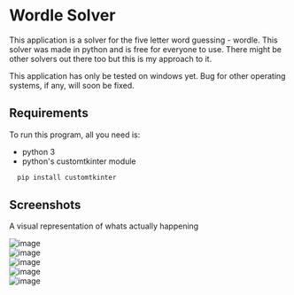 
# Wordle Solver

This application is a solver for the five letter word guessing - wordle. This solver was made in python and is free for everyone to use. There might be other solvers out there too but this is my approach to it.<br>

This application has only be tested on windows yet. Bug for other operating systems, if any, will soon be fixed.


## Requirements

To run this program, all you need is:

- python 3
- python's customtkinter module

```bash
  pip install customtkinter
```
## Screenshots

A visual representation of whats actually happening

![image](https://github.com/Shobthebob/Wordle-Solver/assets/77617762/3946eaee-a848-4eb5-8dea-0ef73b184eca)<br>
![image](https://github.com/Shobthebob/Wordle-Solver/assets/77617762/dbab7a25-bd2a-4bec-b340-6dfaa3448758)<br>
![image](https://github.com/Shobthebob/Wordle-Solver/assets/77617762/4c3b2082-57eb-4c63-a94f-3f3b10517b4e)<br>
![image](https://github.com/Shobthebob/Wordle-Solver/assets/77617762/6060f492-d1f3-4f3f-b938-9968700013a2)<br>
![image](https://github.com/Shobthebob/Wordle-Solver/assets/77617762/818635fd-eafa-4a77-90a4-dd1bf8783518)




